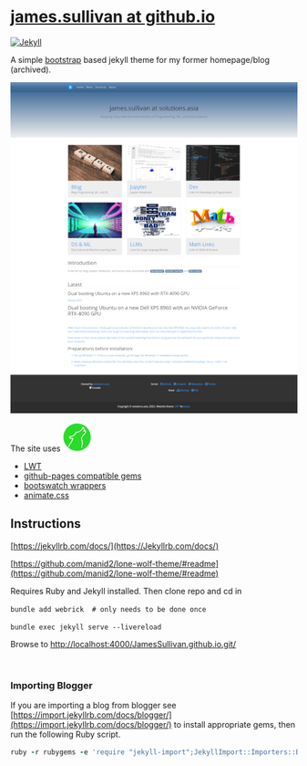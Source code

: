 # [james.sullivan at github.io](https://JamesSullivan.github.io)


[![Jekyll](https://img.shields.io/badge/jekyll-%3E%3D%203.8-blue.svg)](https://jekyllrb.com/)

A simple [bootstrap](https://getbootstrap.com/) based jekyll theme for my former homepage/blog (archived).

<img src="./assets/images/solutionsasia_jekyll.png" alt="screen shot"/>

The site uses
<img src="https://raw.githubusercontent.com/JamesSullivan/JamesSullivan.github.io/gh-pages/assets/images/lwt-logo-wolf-v2.svg" alt="isolated" width="50"/>
- [LWT](https://github.com/manid2/lone-wolf-theme)
- [github-pages compatible gems](https://pages.github.com/versions/)
- [bootswatch wrappers](https://bootswatch.com/)
- [animate.css](https://daneden.github.io/animate.css/)

## Instructions

[https://jekyllrb.com/docs/](https://Jekyllrb.com/docs/)

[https://github.com/manid2/lone-wolf-theme/#readme](https://github.com/manid2/lone-wolf-theme/#readme)

Requires Ruby and Jekyll installed. Then clone repo and cd in

```bundle add webrick  # only needs to be done once```

```bundle exec jekyll serve --livereload```

Browse to [http://localhost:4000/JamesSullivan.github.io.git/](http://localhost:4000/JamesSullivan.github.io.git/)


<br>

### Importing Blogger

If you are importing a blog from blogger
see [https://import.jekyllrb.com/docs/blogger/](https://import.jekyllrb.com/docs/blogger/) to install appropriate gems, then run the following Ruby script.

```ruby
ruby -r rubygems -e 'require "jekyll-import";JekyllImport::Importers::Blogger.run({"source" => "blog-01-16-2023.xml","no-blogger-info" => false, "replace-internal-link" => true, "comments" => true })'
```
